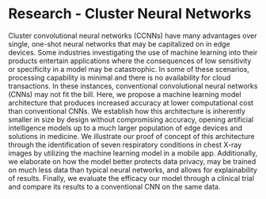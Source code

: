 # Research - Cluster Neural Networks
Cluster convolutional neural networks (CCNNs) have many advantages over single, one-shot neural networks that may be capitalized on in edge devices. Some industries investigating the use of machine learning into their products entertain applications where the consequences of low sensitivity or specificity in a model may be catastrophic. In some of these scenarios, processing capability is minimal and there is no availability for cloud transactions. In these instances, conventional convolutional neural networks (CNNs) may not fit the bill. Here, we propose a machine learning model architecture that produces increased accuracy at lower computational cost than conventional CNNs. We establish how this architecture is inherently smaller in size by design without compromising accuracy, opening artificial intelligence models up to a much larger population of edge devices and solutions in medicine. We illustrate our proof of concept of this architecture through the identification of seven respiratory conditions in chest X-ray images by utilizing the machine learning model in a mobile app. Additionally, we elaborate on how the model better protects data privacy, may be trained on much less data than typical neural networks, and allows for explainability of results. Finally, we evaluate the efficacy our model through a clinical trial and compare its results to a conventional CNN on the same data.
